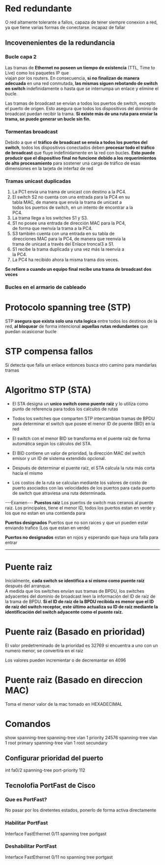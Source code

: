 # Red redundante
O red altamente tolerante  a fallos, capaza de tener siempre conexion a red, ya que tiene varias formas de conectarse.
incapaz de fallar 

## Incovenenientes de la redundancia

### Bucle capa 2
Las tramas de **Ethernet no poseen un tiempo de existencia** (TTL, Time to Live) como los paquetes IP que  
viajan por los routers. En consecuencia, **si no finalizan de manera adecuada** en una red conmutada, **las mismas siguen rebotando de switch en switch** indefinidamente o hasta que se interrumpa un enlace y  elimine el bucle. 

Las tramas de broadcast se envían a todos los puertos de switch, excepto el puerto de origen. Esto asegura que todos los dispositivos del dominio de broadcast puedan recibir la trama. **Si existe más de una ruta para enviar la trama, se puede generar un bucle sin fin.**

### Tormentas broadcast
Debido a que el **tráfico de broadcast se envía a todos los puertos del switch**, todos los dispositivos conectados deben **procesar todo el tráfico de broadcast** que fluye indefinidamente en la red con bucles. **Esto puede producir que el dispositivo final no funcione debido a los requerimientos de alto procesamiento** para sostener una carga de tráfico de esas dimensiones en la tarjeta de interfaz de red

### Tramas unicast duplicadas
1. La PC1 envía una trama de unicast con destino a la PC4.  
2. El switch S2 no cuenta con una entrada para la PC4 en su  
tabla MAC, de manera que envía la trama de unicast a  
todos los puertos de switch, en un intento de encontrar a la  
PC4.  
3. La trama llega a los switches S1 y S3.  
4. S1 no posee una entrada de dirección MAC para la PC4,  
de forma que reenvía la trama a la PC4.  
5. S3 también cuenta con una entrada en su tabla de  
direcciones MAC para la PC4, de manera que reenvía la  
trama de unicast a través del Enlace troncal3 a S1.  
6. S1 recibe la trama duplicada y una vez más la reenvía a  
la PC4.  
7. La PC4 ha recibido ahora la misma trama dos veces.


**Se refiere a cuando un equipo final recibe una trama de broadcast dos veces**

### Bucles en el armario de cableado


# Protocolo spanning tree (STP)
STP **asegura que exista solo una ruta logica** entre todos los destinos de la red, **al bloquear** de forma intencional **aquellas rutas redundantes** que puedan ocasiconar bucle


# STP compensa fallos
Si detecta que falla un enlace entonces busca otro camino para mandarlas tramas


# Algoritmo STP (STA)
- El STA designa un **unico switch como puente raiz** y lo utiliza como punto de referencia para todos los calculos de rutas

- Todos los switches que comparten STP intercambian tramas de BPDU para determinar el switch que posee el menor ID de puente (BID) en la red

- El switch con el menor BID se transforma en el puente raíz de forma automática según los cálculos del STA.

- El BID contiene un valor de prioridad, la dirección MAC del switch emisor y un ID de sistema extendido opcional.

- Después de determinar el puente raíz, el STA calcula la ruta más corta hacia el mismo

- Los costos de la ruta se calculan mediante los valores de costo de puerto asociados con las velocidades de los puertos para cada puerto de switch que atraviesa una ruta determinada.

---Examen--- 
**Puestos raiz** Los puertos de switch mas ceranos al puente raiz. Los principales, tiene el menor ID, todos los puertos estan en verde y los que no estan en una contienda para

**Puertos designados** Puertos que no son raices y que un pueden estar enviando trafico (Los que estan en verde)

**Puertos no designados** estan en rojos y esperando que haya una falla para entrar

------ 

# Puente raiz
Inicialmente, **cada switch se identifica a sí mismo como puente raíz** después del arranque.  
A medida que los switches envían sus tramas de BPDU, los switches adyacentes del dominio de broadcast leen la información del ID de raíz de la trama de BPDU.
**Si el ID de raíz de la BPDU recibida es menor que el ID de raíz del switch receptor, este último actualiza su ID de raíz mediante la identificación del switch adyacente como el puente raíz.**


# Puente raiz (Basado en prioridad)
El valor predetreminado de la prioridad es 32769 si encuentra a uno con un numero menor, se convertira en el raiz

Los valores pueden incrementar o de decremantar en 4096

# Puente raiz (Basado en direccion MAC)
Toma el menor valor de la mac tomado en HEXADECIMAL

# Comandos 
show spanning-tree 
spanning-tree vlan 1 priority 24576
spanning-tree vlan 1 root primary
spanning-tree vlan 1 root secundary

## Configurar prioridad del puerto

int fa0/2
spanning-tree port-priority 112 

## Tecnolofia PortFast de Cisco
### Que es PortFast?
No pasar por los diretentes estados, ponerlo de forma activa directamente

### Habilitar PortFast
Interface FastEthernet 0/11
spanning tree portgast

### Deshabilitar PortFast
Interface FastEthernet 0/11
no spanning tree portgast


